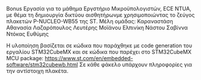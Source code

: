 Bonus Εργασία για το μάθημα Εργστήριο Μικροϋπολογιστών, ECE NTUA, με θέμα τη δημιουργία δικτύου αισθητήρωνμε χρησιμοποιώντας το ζεύγος πλακετών P-NUCLEO-WB55 της ST.
Μέλη ομάδας:
  Καραναστάση Αθανασία
  Λαζαρόπουλος Λευτέρης
  Μοϊάνου Ελπινίκη
  Νάστου Σαβίννα
  Ντόκας Ευθύμης

Η υλοποίηση βασίζεται σε κώδικα που παράχθηκε με code generation του εργαλίου STM32CubeMX και σε κώδικα που παρέχει στο STM32CubeMX MCU package: https://www.st.com/en/embedded-software/stm32cubewb.html
Σε κάθε φάκελο υπάρχουν πληροφορίες για την αντίστοιχη πλακέτα.
